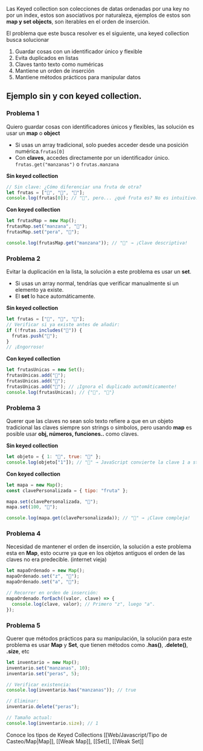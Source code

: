 Las Keyed collection son colecciones de datas ordenadas por una key no por un index, estos son asociativos por naturaleza, ejemplos de estos son **map y set objects**, son iterables en el orden de inserción.

El problema que este busca resolver es el siguiente, una keyed collection busca solucionar
1) Guardar cosas con un identificador único y flexible
2) Evita duplicados en listas
3) Claves tanto texto como numéricas
4) Mantiene un orden de inserción
5) Mantiene métodos prácticos para manipular datos

## Ejemplo sin y con keyed collection.

### Problema 1
Quiero guardar cosas con identificadores únicos y flexibles, las solución es usar un **map** o **object**
- Si usas un array tradicional, solo puedes acceder desde una posición numérica.`frutas[0]` 
- Con **claves**, accedes directamente por un identificador único. `frutas.get("manzanas")` o `frutas.manzana`

**Sin keyed collection**
```js
// Sin clave: ¿Cómo diferenciar una fruta de otra?
let frutas = ["🍎", "🍐", "🍌"];
console.log(frutas[0]); // "🍎", pero... ¿qué fruta es? No es intuitivo.
```

**Con keyed collection**
```js
let frutasMap = new Map();
frutasMap.set("manzana", "🍎");
frutasMap.set("pera", "🍐");

console.log(frutasMap.get("manzana")); // "🍎" → ¡Clave descriptiva!
```

### Problema 2
Evitar la duplicación en la lista, la solución a este problema es usar un **set**.
- Si usas un array normal, tendrías que verificar manualmente si un elemento ya existe.
- El **set** lo hace automáticamente.


**Sin keyed collection**
```js
let frutas = ["🍎", "🍐", "🍎"];
// Verificar si ya existe antes de añadir:
if (!frutas.includes("🍎")) {
  frutas.push("🍎");
}
// ¡Engorroso!
```

**Con keyed collection**
```js
let frutasUnicas = new Set();
frutasUnicas.add("🍎");
frutasUnicas.add("🍐");
frutasUnicas.add("🍎"); // ¡Ignora el duplicado automáticamente!
console.log(frutasUnicas); // {"🍎", "🍐"}
```

### Problema 3
Querer que las claves no sean solo texto refiere a que en un objeto tradicional las claves siempre son strings o símbolos, pero usando **map** es posible usar **obj, números, funciones..** como claves.

**Sin keyed collection**
```js
let objeto = { 1: "🍎", true: "🍐" };
console.log(objeto["1"]); // "🍎" → JavaScript convierte la clave 1 a string.
```

**Con keyed collection**
```js
let mapa = new Map();
const clavePersonalizada = { tipo: "fruta" };

mapa.set(clavePersonalizada, "🍌");
mapa.set(100, "🍊");

console.log(mapa.get(clavePersonalizada)); // "🍌" → ¡Clave compleja!
```

### Problema 4
Necesidad de mantener el orden de inserción, la solución a este problema esta en **Map**, esto ocurre ya que en los objetos antiguos el orden de las claves no era predecible. (internet vieja)

```js
let mapaOrdenado = new Map();
mapaOrdenado.set("z", "🍎");
mapaOrdenado.set("a", "🍐");

// Recorrer en orden de inserción:
mapaOrdenado.forEach((valor, clave) => {
  console.log(clave, valor); // Primero "z", luego "a".
});
```

### Problema 5
Querer que métodos prácticos para su manipulación, la solución para este problema es usar **Map** y **Set**, que tienen métodos como **.has()**, **.delete()**, **.size**, etc

```js
let inventario = new Map();
inventario.set("manzanas", 10);
inventario.set("peras", 5);

// Verificar existencia:
console.log(inventario.has("manzanas")); // true

// Eliminar:
inventario.delete("peras");

// Tamaño actual:
console.log(inventario.size); // 1
```

Conoce los tipos de Keyed Collections [[Web/Javascript/Tipo de Casteo/Map|Map]], [[Weak Map]], [[Set]], [[Weak Set]]